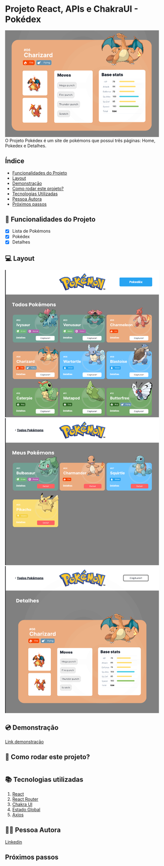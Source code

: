 # Projeto React, APIs e ChakraUI - Pokédex

![Corte da página de detalhe](./src/assets/details.lg.cut.png)
O Projeto Pokédex é um site de pokémons que possui três páginas: Home, Pokedex e Detalhes.

## Índice

- <a href="#funcionalidades">Funcionalidades do Projeto</a>
- <a href="#layout">Layout</a>
- <a href="#demonstracao">Demonstraçāo</a>
- <a href="#rodar">Como rodar este projeto?</a>
- <a href="#tecnologias">Tecnologias Utilizadas</a>
- <a href="#autoras">Pessoa Autora</a>
- <a href="#passos">Próximos passos</a>

## 📱 Funcionalidades do Projeto

- [x] Lista de Pokémons
- [x] Pokédex
- [x] Detalhes

## 💻 Layout

![Home.lg](./src/assets/pokeList.lg.png)
![Pokédex.lg](./src/assets/pokedex.lg.png)
![Details.lg](./src/assets/details.lg.png)

## 💿 Demonstraçāo

[Link demonstraçāo]()

## 📝 Como rodar este projeto?

```

```

## 📚 Tecnologias utilizadas

1. [React](https://pt-br.reactjs.org/)
2. [React Router](https://reactrouter.com/en/main)
3. [Chakra UI](https://chakra-ui.com/)
4. [Estado Global](https://pt-br.reactjs.org/docs/context.html)
5. [Axios](https://axios-http.com/docs/intro)

## 🙋‍♀️ Pessoa Autora

[Linkedin](https://www.linkedin.com/in/larissa-terada/)

## Próximos passos
